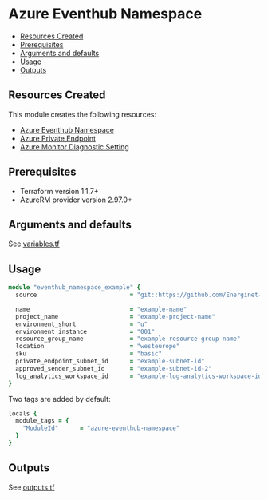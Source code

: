 # Azure Eventhub Namespace

- [Resources Created](#resources-created)
- [Prerequisites](#prerequisites)
- [Arguments and defaults](#arguments-and-defaults)
- [Usage](#usage)
- [Outputs](#outputs)

## Resources Created

This module creates the following resources:

- [Azure Eventhub Namespace](https://registry.terraform.io/providers/hashicorp/azurerm/latest/docs/resources/eventhub_namespace)
- [Azure Private Endpoint](https://registry.terraform.io/providers/hashicorp/azurerm/latest/docs/resources/private_endpoint)
- [Azure Monitor Diagnostic Setting](https://registry.terraform.io/providers/hashicorp/azurerm/latest/docs/resources/monitor_diagnostic_setting)

## Prerequisites

- Terraform version 1.1.7+
- AzureRM provider version 2.97.0+

## Arguments and defaults

See [variables.tf](./variables.tf)

## Usage

```ruby
module "eventhub_namespace_example" {
  source                          = "git::https://github.com/Energinet-DataHub/geh-terraform-modules.git//azure/eventhub-namespace?ref=6.0.0"

  name                            = "example-name"
  project_name                    = "example-project-name"
  environment_short               = "u"
  environment_instance            = "001"
  resource_group_name             = "example-resource-group-name"
  location                        = "westeurope"
  sku                             = "basic"
  private_endpoint_subnet_id      = "example-subnet-id"
  approved_sender_subnet_id       = "example-subnet-id-2"
  log_analytics_workspace_id      = "example-log-analytics-workspace-id"
}
```

Two tags are added by default:

```ruby
locals {
  module_tags = {
    "ModuleId"      = "azure-eventhub-namespace"
  }
}
```

## Outputs

See [outputs.tf](./outputs.tf)

